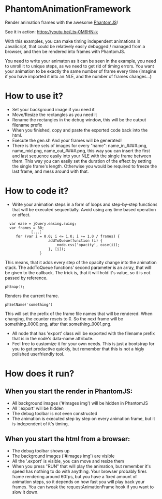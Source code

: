 # PhantomAnimationFramework

Render animation frames with the awesome [PhantomJS](http://phantomjs.org)!

See it in action: https://youtu.be/Lts-0M6HN-k

With this examples, you can make timing independent animations in JavaScript, that could be relatively easily debugged / managed from a browser, and then be rendered into frames with PhantomJS.

You need to write your animaton as it can be seen in the example, you need to unroll it to unique steps, as we need to get rid of timing errors. You want your animation to be exactly the same number of frame every time (imagine if you have imported it into an NLE, and the number of frames changes...)

# How to use it?
 * Set your background image if you need it
 * Move/Resize the rectangles as you need it
 * Rename the rectangles in the debug window, this will be the output filename prefix
 * When you finished, copy and paste the exported code back into the html.
 * Execute the gen.sh And your frames will be generated!
 * There is three sets of images for every "name": name_in_####.png, name_mid.png, name_out_####.png, this way you can insert the first and last sequence easily into your NLE with the single frame between them. This way you can easily set the duration of the effect by setting the single frame's length. Otherwise you would be required to freeze the last frame, and mess around with that.
 
# How to code it?
 * Write your animation steps in a form of loops and step-by-step functions that will be executed sequentially. Avoid using any time based operation or effect.
```
  var ease = jQuery.easing.swing;
  var frames = 30;
            [...]
     for (var i = 0.0; i <= 1.0; i += 1.0 / frames) {
                    addToQueue(function (i) {
                        node.css('opacity', ease(i));
                    }, [i]);
                }
```              
This means, that it adds every step of the opacity change into the animation stack. The addToQueue functions' second parameter is an array, that will be given to the callback. The trick is, that it will hold it's value, so it is not passed by reference.

```
phSnap();
````
Renders the current frame.

```
phSetName('something')
```
This will set the prefix of the frame file names that will be rendered. When changing, the counter resets to 0.
So the next frame will be something_0000.png, after that something_0001.png.

 * All node that has 'export' class will be exported with the filename prefix that is in the node's data-name attribute.
 * Feel free to customize it for your own needs. This is just a bootstrap for you to get productive quickly, but remember that this is not a higly polished userfriendly tool.
 
# How does it run?
## When you start the render in PhantomJS:
* All background images ('#images img') will be hidden in PhantomJS
* All '.export' will be hidden
* The debug toolbar is not even constructed
* The animation is executed step by step on every animation frame, but it is independent of it's timing.

## When you start the html from a browser:
* The debug toolbar shows up
* The background images ('#images img') are visible
* All  the '.export'  is visible, you can move and resize them
* When you press "RUN" that will play the animation, but remember it's speed has nothing to do with anything. 
  Your browser probably fires frame rendering around 60fps, but you have a fixed amount of animation steps, so it depends on how fast you will play back your frames. You can tweak the requestAnimationFrame hook if you want to slow it down.
 
